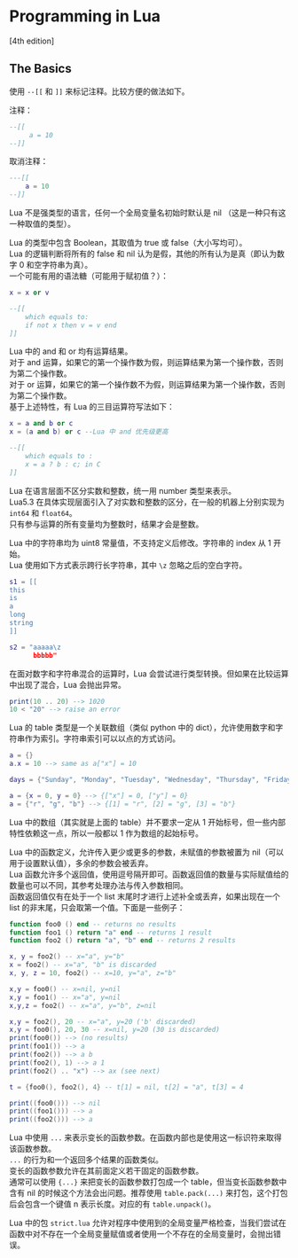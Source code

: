# Programming in Lua

[4th edition]

## The Basics

使用 `--[[` 和 `]]` 来标记注释。比较方便的做法如下。

注释：

```lua
--[[
     a = 10
--]]
```

取消注释：

```lua
---[[
    a = 10
--]]
```

Lua 不是强类型的语言，任何一个全局变量名初始时默认是 nil （这是一种只有这一种取值的类型）。

Lua  的类型中包含 Boolean，其取值为 true 或 false（大小写均可）。  
Lua 的逻辑判断将所有的 false 和 nil 认为是假，其他的所有认为是真（即认为数字 0 和空字符串为真）。  
一个可能有用的语法糖（可能用于赋初值？）：

```lua
x = x or v

--[[
    which equals to:
    if not x then v = v end
]]
```

Lua 中的 and 和 or 均有运算结果。  
对于 and 运算，如果它的第一个操作数为假，则运算结果为第一个操作数，否则为第二个操作数。  
对于 or 运算，如果它的第一个操作数不为假，则运算结果为第一个操作数，否则为第二个操作数。  
基于上述特性，有 Lua 的三目运算符写法如下：

```lua
x = a and b or c
x = (a and b) or c --Lua 中 and 优先级更高

--[[
    which equals to :
    x = a ? b : c; in C
]]
```

Lua 在语言层面不区分实数和整数，统一用 number 类型来表示。  
Lua5.3 在具体实现层面引入了对实数和整数的区分，在一般的机器上分别实现为 `int64` 和 `float64`。  
只有参与运算的所有变量均为整数时，结果才会是整数。  

Lua 中的字符串均为 uint8 常量值，不支持定义后修改。字符串的 index 从 1 开始。   
Lua 使用如下方式表示跨行长字符串，其中 `\z` 忽略之后的空白字符。

```lua
s1 = [[
this
is
a
long
string
]]

s2 = "aaaaa\z
      bbbbb"
```

在面对数字和字符串混合的运算时，Lua 会尝试进行类型转换。但如果在比较运算中出现了混合，Lua 会抛出异常。

```lua
print(10 .. 20) --> 1020
10 < "20" --> raise an error
```

Lua  的 table 类型是一个关联数组（类似 python 中的 dict），允许使用数字和字符串作为索引。字符串索引可以以点的方式访问。

```lua
a = {}
a.x = 10 --> same as a["x"] = 10

days = {"Sunday", "Monday", "Tuesday", "Wednesday", "Thursday", "Friday", "Saturday"} --> days[1] = "Sunday"

a = {x = 0, y = 0} --> {["x"] = 0, ["y"] = 0}
a = {"r", "g", "b"} --> {[1] = "r", [2] = "g", [3] = "b"}
```

Lua 中的数组（其实就是上面的 table）并不要求一定从 1 开始标号，但一些内部特性依赖这一点，所以一般都以 1 作为数组的起始标号。

Lua 中的函数定义，允许传入更少或更多的参数，未赋值的参数被置为 nil（可以用于设置默认值），多余的参数会被丢弃。  
Lua 函数允许多个返回值，使用逗号隔开即可。函数返回值的数量与实际赋值给的数量也可以不同，其参考处理办法与传入参数相同。  
函数返回值仅有在处于一个 list 末尾时才进行上述补全或丢弃，如果出现在一个 list 的非末尾，只会取第一个值。下面是一些例子：

```lua
function foo0 () end -- returns no results
function foo1 () return "a" end -- returns 1 result
function foo2 () return "a", "b" end -- returns 2 results

x, y = foo2() -- x="a", y="b"
x = foo2() -- x="a", "b" is discarded
x, y, z = 10, foo2() -- x=10, y="a", z="b"

x,y = foo0() -- x=nil, y=nil
x,y = foo1() -- x="a", y=nil
x,y,z = foo2() -- x="a", y="b", z=nil

x,y = foo2(), 20 -- x="a", y=20 ('b' discarded)
x,y = foo0(), 20, 30 -- x=nil, y=20 (30 is discarded)
print(foo0()) --> (no results)
print(foo1()) --> a
print(foo2()) --> a b
print(foo2(), 1) --> a 1
print(foo2() .. "x") --> ax (see next)

t = {foo0(), foo2(), 4} -- t[1] = nil, t[2] = "a", t[3] = 4

print((foo0())) --> nil
print((foo1())) --> a
print((foo2())) --> a
```

Lua 中使用 `...` 来表示变长的函数参数。在函数内部也是使用这一标识符来取得该函数参数。  
`...` 的行为和一个返回多个结果的函数类似。  
变长的函数参数允许在其前面定义若干固定的函数参数。  
通常可以使用 `{...}` 来把变长的函数参数打包成一个 table，但当变长函数参数中含有 nil 的时候这个方法会出问题。推荐使用 `table.pack(...)` 来打包，这个打包后会包含一个键值 n 表示长度。对应的有 `table.unpack()`。  

Lua 中的包 `strict.lua` 允许对程序中使用到的全局变量严格检查，当我们尝试在函数中对不存在一个全局变量赋值或者使用一个不存在的全局变量时，会抛出错误。


